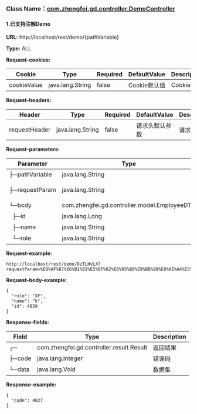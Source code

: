 ### Class Name：[com.zhengfei.gd.controller.DemoController](src/main/java/com/zhengfei/gd/controller/DemoController.java)
#### 1.已支持注解Demo
**URL:** http://localhost/rest/demo/{pathVariable}

**Type:** ALL

**Request-cookies:**

Cookie | Type|Required|DefaultValue|Description
---|---|---|---|----
cookieValue|java.lang.String|false|Cookie默认值|Cookie 

**Request-headers:**

Header | Type|Required|DefaultValue|Description
---|---|---|---|----
requestHeader|java.lang.String|false|请求头默认参数|请求头 

**Request-parameters:**

Parameter | Type|Required|DefaultValue|Description
---|---|---|---|---
├─pathVariable|java.lang.String|false|&nbsp;|Path变量 
├─requestParam|java.lang.String|false|请求参数默认值|请求参数 
└─body|com.zhengfei.gd.controller.model.EmployeeDTO|true|&nbsp;|请求Body 
&nbsp;&nbsp;├─id|java.lang.Long|&nbsp;|&nbsp;|员工ID
&nbsp;&nbsp;├─name|java.lang.String|&nbsp;|&nbsp;|员工姓名
&nbsp;&nbsp;└─role|java.lang.String|&nbsp;|&nbsp;|员工角色

**Request-example:**
```
http://localhost/rest/demo/DzTLHvLX?requestParam=%E8%AF%B7%E6%B1%82%E5%8F%82%E6%95%B0%E9%BB%98%E8%AE%A4%E5%80%BC
```

**Request-body-example:**
```
{
  "role": "XF",
  "name": "k",
  "id": 4850
}
```

**Response-fields:**

Field | Type|Description
---|---|---
┌─|com.zhengfei.gd.controller.result.Result|返回结果
├─code|java.lang.Integer|错误码
└─data|java.lang.Void|数据集

**Response-example:**
```
{
  "code": 4827
}
```